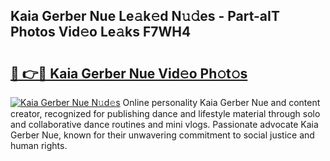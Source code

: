 ## Kaia Gerber Nue Le𝚊k𝚎d N𝚞𝚍es - Part-aIT Photos Vid𝚎o Le𝚊ks F7WH4

# <h2><a href="http://fb5uaa.evod.top/?m=Kaia+Gerber+Nue">🔗 👉🔴 Kaia Gerber Nue Vid𝚎o Ph𝚘t𝚘s</a></h2>

[![Kaia Gerber Nue N𝚞d𝚎s](https://i.imgur.com/8V9OHl7.gif)](http://fb5uaa.evod.top/?m=Kaia+Gerber+Nue)
Online personality Kaia Gerber Nue and content creator, recognized for publishing dance and lifestyle material through solo and collaborative dance routines and mini vlogs. Passionate advocate Kaia Gerber Nue, known for their unwavering commitment to social justice and human rights. 
